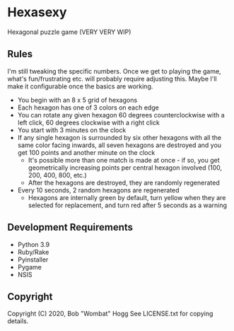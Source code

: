 # Hexasexy

Hexagonal puzzle game (VERY VERY WIP)

## Rules

I'm still tweaking the specific numbers. Once we get to playing the game, what's fun/frustrating etc. will probably require adjusting this.
Maybe I'll make it configurable once the basics are working.

* You begin with an 8 x 5 grid of hexagons
* Each hexagon has one of 3 colors on each edge
* You can rotate any given hexagon 60 degrees counterclockwise with a left click, 60 degrees clockwise with a right click
* You start with 3 minutes on the clock
* If any single hexagon is surrounded by six other hexagons with all the same color facing inwards, all seven hexagons are destroyed and you get 100 points and another minute on the clock
    * It's possible more than one match is made at once - if so, you get geometrically increasing points per central hexagon involved (100, 200, 400, 800, etc.)
    * After the hexagons are destroyed, they are randomly regenerated
* Every 10 seconds, 2 random hexagons are regenerated
    * Hexagons are internally green by default, turn yellow when they are selected for replacement, and turn red after 5 seconds as a warning

## Development Requirements

* Python 3.9
* Ruby/Rake
* Pyinstaller
* Pygame
* NSIS

## Copyright

Copyright (C) 2020, Bob "Wombat" Hogg
See LICENSE.txt for copying details.
